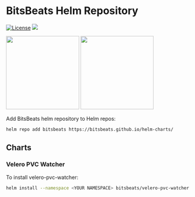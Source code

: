 # BitsBeats Helm Repository
[![License](https://img.shields.io/badge/License-Apache%202.0-blue.svg)](https://opensource.org/licenses/Apache-2.0)
[![](https://github.com/bitsbeats/helm-charts/workflows/Release%20Charts/badge.svg?branch=master)](https://github.com/bitsbeats/helm-charts/actions)

<img src="https://bitsbeats.github.io/helm-charts/assets/logo.svg" width="200" height="200" />
<img src="https://bitsbeats.github.io/helm-charts/assets/thomann_io_Logo.svg" width="200" height="200" />

Add BitsBeats helm repository to Helm repos:

```bash
helm repo add bitsbeats https://bitsbeats.github.io/helm-charts/
```

## Charts

### Velero PVC Watcher

To install velero-pvc-watcher:

```bash
helm install --namespace <YOUR NAMESPACE> bitsbeats/velero-pvc-watcher
```
